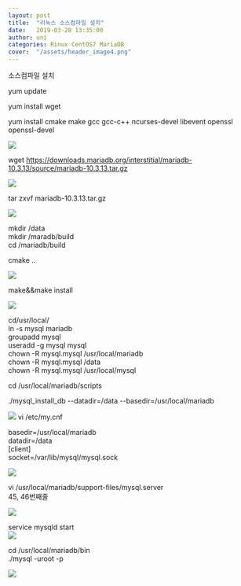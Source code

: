 ```yaml
---
layout: post
title:  "리눅스 소스컴파일 설치"
date:   2019-03-28 13:35:00
author: uni
categories: Rinux CentOS7 MariaDB
cover:  "/assets/header_image4.png"
---
```


소스컴파일 설치

yum update


yum install wget


yum install cmake make gcc gcc-c++ ncurses-devel libevent openssl openssl-devel
 
 
 <img  src="/assets/images/so1.jpg">

wget <a href="https://downloads.mariadb.org/interstitial/mariadb-10.3.13/source/mariadb-10.3.13.tar.gz"> https://downloads.mariadb.org/interstitial/mariadb-10.3.13/source/mariadb-10.3.13.tar.gz
 </a>
 
 
<img  src="/assets/images/so2.jpg">


tar zxvf mariadb-10.3.13.tar.gz


 <img  src="/assets/images/so3.jpg">

mkdir /data <br>
mkdir /maradb/build<br>
cd /mariadb/build<br>


cmake .. <br>
 
<img  src="/assets/images/so4.jpg">


make&&make install<br>
 
 
<img  src="/assets/images/so5.jpg">

cd/usr/local/<br>
ln -s mysql mariadb<br>
groupadd mysql<br>
useradd -g mysql mysql<br>
chown -R mysql.mysql /usr/local/mariadb<br>
chown -R mysql.mysql /data<br>
chown -R mysql.mysql /usr/local/mysql<br>



cd /usr/local/mariadb/scripts<br>

./mysql_install_db --datadir=/data --basedir=/usr/local/mariadb<br>
 
 <img  src="/assets/images/so6.jpg">
vi /etc/my.cnf<br>

basedir=/usr/local/mariadb<br>
datadir=/data<br>
[client]<br>
socket=/var/lib/mysql/mysql.sock<br>


 
<img  src="/assets/images/so7.jpg">

vi /usr/local/mariadb/support-files/mysql.server<br>
45, 46번째줄
 
<img  src="/assets/images/so8.jpg">

service mysqld start<br>
 <img  src="/assets/images/so9.jpg">


cd /usr/local/mariadb/bin<br>
./mysql -uroot -p


 <img  src="/assets/images/so10.jpg">





 






